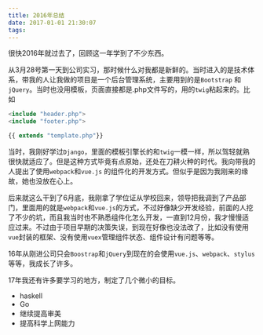 ```yaml
---
title: 2016年总结
date: 2017-01-01 21:30:07
tags:
---
```


很快2016年就过去了，回顾这一年学到了不少东西。

<!-- more -->

从3月28号第一天到公司实习，那时候什么对我都是新鲜的。当时进入的是技术体系，带我的人让我做的项目是一个后台管理系统，主要用到的是<code>Bootstrap</code> 和 <code>jQuery</code>。当时也没用模板，页面直接都是.php文件写的，用的<code>twig</code>粘起来的。比如

``` php
<include "header.php">
<include "footer.php">

{{ extends "template.php"}}
```
当时，我刚好学过<code>Django</code>，里面的模板引擎长的和<code>twig</code>一模一样，所以驾轻就熟很快就适应了。但是这种方式毕竟有点原始，还处在刀耕火种的时代。我向带我的人提出了使用<code>webpack</code>和<code>vue.js</code> 的组件化的开发方式。但似乎是因为我刚来的缘故，她也没放在心上。

后来就这么干到了6月底，我刚拿了学位证从学校回来，领导把我调到了产品部门，里面用的就是<code>webpack</code>和<code>vue.js</code>的方式，不过好像缺少开发经验，前面的人挖了不少的坑，而且我当时也不熟悉组件化怎么开发，一直到12月份，我才慢慢适应过来。不过由于项目早期的决策失误，到现在好像也没法改了，比如没有使用<code>vue</code>封装的框架、没有使用<code>vuex</code>管理组件状态、组件设计有问题等等。

16年从刚进公司只会<code>Boostrap</code>和<code>jQuery</code>到现在的会使用<code>vue.js</code>、<code>webpack</code>、<code>stylus</code>等等，我成长了许多。

17年我还有许多要学习的地方，制定了几个微小的目标。

- haskell
- Go
- 继续提高审美
- 提高科学上网能力